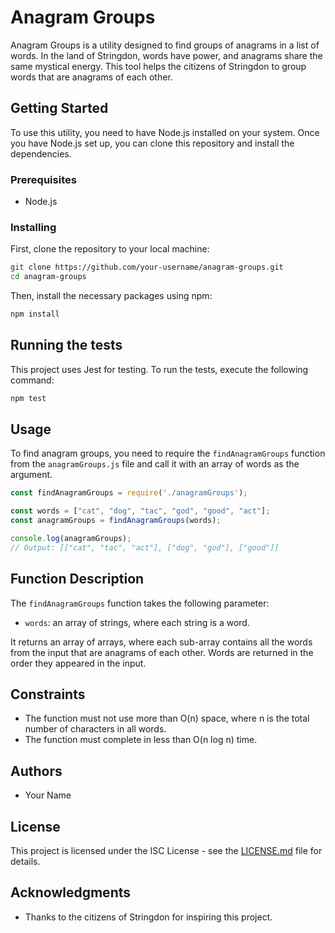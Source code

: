 # Anagram Groups

Anagram Groups is a utility designed to find groups of anagrams in a list of words. In the land of Stringdon, words have power, and anagrams share the same mystical energy. This tool helps the citizens of Stringdon to group words that are anagrams of each other.

## Getting Started

To use this utility, you need to have Node.js installed on your system. Once you have Node.js set up, you can clone this repository and install the dependencies.

### Prerequisites

- Node.js

### Installing

First, clone the repository to your local machine:

```bash
git clone https://github.com/your-username/anagram-groups.git
cd anagram-groups
```

Then, install the necessary packages using npm:

```bash
npm install
```

## Running the tests

This project uses Jest for testing. To run the tests, execute the following command:

```bash
npm test
```

## Usage

To find anagram groups, you need to require the `findAnagramGroups` function from the `anagramGroups.js` file and call it with an array of words as the argument.

```javascript
const findAnagramGroups = require('./anagramGroups');

const words = ["cat", "dog", "tac", "god", "good", "act"];
const anagramGroups = findAnagramGroups(words);

console.log(anagramGroups);
// Output: [["cat", "tac", "act"], ["dog", "god"], ["good"]]
```

## Function Description

The `findAnagramGroups` function takes the following parameter:

- `words`: an array of strings, where each string is a word.

It returns an array of arrays, where each sub-array contains all the words from the input that are anagrams of each other. Words are returned in the order they appeared in the input.

## Constraints

- The function must not use more than O(n) space, where n is the total number of characters in all words.
- The function must complete in less than O(n log n) time.

## Authors

- Your Name

## License

This project is licensed under the ISC License - see the [LICENSE.md](LICENSE.md) file for details.

## Acknowledgments

- Thanks to the citizens of Stringdon for inspiring this project.
